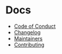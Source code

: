 # Docs

- [Code of Conduct](https://github.com/Amsterdam/amsterdam-styled-components/tree/main/docs/CODE_OF_CONDUCT.md)
- [Changelog](https://github.com/Amsterdam/amsterdam-styled-components/tree/main/docs/CHANGELOG.md)
- [Maintainers](https://github.com/Amsterdam/amsterdam-styled-components/tree/main/docs/MAINTAINERS.md)
- [Contributing](https://github.com/Amsterdam/amsterdam-styled-components/tree/main/docs/CONTRIBUTING.md)
